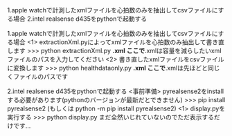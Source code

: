 1.apple watchで計測したxmlファイルを心拍数のみを抽出してcsvファイルにする場合
2.intel realsense d435をpythonで起動する

1.apple watchで計測したxmlファイルを心拍数のみを抽出してcsvファイルにする場合
    <1> extractionXml.pyによってxmlファイルを心拍数のみ抽出して書き直します
    >>> python extractionXml.py ****.xml
    ここで****.xmlは容量を減らしたいxmlファイルのパスを入力してください
    <2> 書き直したxmlファイルをcsvファイルに変換します
    >>> python healthdataonly.py ****.xml
    ここで****.xmlは先ほどと同じくファイルのパスです

2.intel realsense d435をpythonで起動する
    <事前準備> pyrealsense2をinstallする必要があります(pythonのバージョンが最新だとできません)
    >>> pip install pyrealsense2 (もしくは python -m pip install pyrealsense2)
    <1> display.pyを実行する
    >>> python display.py
    まだ全然いじれていないのでただ表示するだけです...